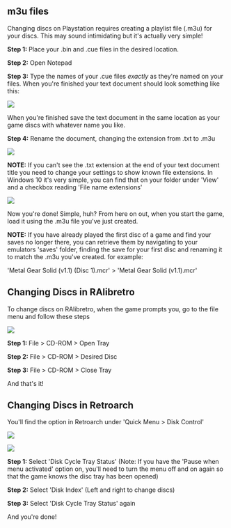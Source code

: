 ## m3u files

Changing discs on Playstation requires creating a playlist file (.m3u) for your discs. This may sound intimidating but it's actually very simple!

**Step 1:** Place your .bin and .cue files in the desired location.

**Step 2:** Open Notepad

**Step 3:** Type the names of your .cue files _exactly_ as they're named on your files. When you're finished your text document should look something like this:

![](/support/images-multidisc/multidisc0.png)

When you're finished save the text document in the same location as your game discs with whatever name you like.

**Step 4:** Rename the document, changing the extension from .txt to .m3u

![](/support/images-multidisc/multidisc1.png)

**NOTE:** If you can't see the .txt extension at the end of your text document title you need to change your settings to show known file extensions. In Windows 10 it's very simple, you can find that on your folder under 'View' and a checkbox reading 'File name extensions'

![](/support/images-multidisc/multidisc2.png)

Now you're done! Simple, huh? From here on out, when you start the game, load it using the .m3u file you've just created.

**NOTE:** If you have already played the first disc of a game and find your saves no longer there, you can retrieve them by navigating to your emulators 'saves' folder, finding the save for your first disc and renaming it to match the .m3u you've created. for example:

'Metal Gear Solid (v1.1) (Disc 1).mcr'   >   'Metal Gear Solid (v1.1).mcr'


## Changing Discs in RAlibretro

To change discs on RAlibretro, when the game prompts you, go to the file menu and follow these steps

![](/support/images-multidisc/multidisc3.png)

**Step 1:** File > CD-ROM > Open Tray

**Step 2:** File > CD-ROM > Desired Disc

**Step 3:** File > CD-ROM > Close Tray

And that's it!



## Changing Discs in Retroarch

You'll find the option in Retroarch under 'Quick Menu > Disk Control'

![](/support/images-multidisc/multidisc4.png)

![](/support/images-multidisc/multidisc5.png)

**Step 1:** Select 'Disk Cycle Tray Status' (Note: If you have the 'Pause when menu activated' option on, you'll need to turn the menu off and on again so that the game knows the disc tray has been opened)

**Step 2:** Select 'Disk Index' (Left and right to change discs)

**Step 3:** Select 'Disk Cycle Tray Status' again

And you're done!